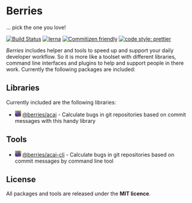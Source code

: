 # Berries

... pick the one you love!

[![Build Status][bsurl]][bsimg]
[![lerna][lnimg]][lnurl]
[![Commitizen friendly][cfimg]][cfurl]
[![code style: prettier][ptimg]][pturl]

_Berries_ includes helper and tools to speed up and support your daily developer workflow. So it is more like a toolset with different libraries, command line interfaces and plugins to help and support people in there work. Currently the following packages are included:

## Libraries

Currently included are the following libraries:

* ![the acai logo as small icon](packages/acai/logo-ico.gif) [@berries/acai](/packages/acai) - Calculate bugs in git repositories based on commit messages with this handy library

## Tools

* ![the acai cli logo as small icon](packages/acai-cli/logo-ico.gif) [@berries/acai-cli](/packages/acai-cli) - Calculate bugs in git repositories based on commit messages by command line tool

## License

All packages and tools are released under the **MIT licence**.

[bsurl]: https://travis-ci.org/MartinHelmut/berries.svg?branch=master
[bsimg]: https://travis-ci.org/MartinHelmut/berries
[lnurl]: https://lernajs.io/
[lnimg]: https://img.shields.io/badge/maintained%20with-lerna-cc00ff.svg
[cfimg]: https://img.shields.io/badge/commitizen-friendly-brightgreen.svg
[cfurl]: http://commitizen.github.io/cz-cli/
[ptimg]: https://img.shields.io/badge/code_style-prettier-ff69b4.svg
[pturl]: https://github.com/prettier/prettier
